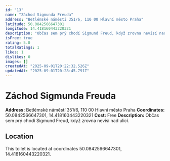 ```yaml
---
id: "13"
name: "Záchod Sigmunda Freuda"
address: "Betlémské náměstí 351/6, 110 00 Hlavní město Praha"
latitude: 50.0842566647301
longitude: 14.418160443220321
description: "Občas sem prý chodí Sigmund Freud, když zrovna nevisí nad ulicí."
isFree: true
rating: 5.0
totalRatings: 1
likes: 1
dislikes: 0
images: []
createdAt: "2025-09-01T20:22:32.526Z"
updatedAt: "2025-09-01T20:28:45.791Z"
---
```



# Záchod Sigmunda Freuda

**Address:** Betlémské náměstí 351/6, 110 00 Hlavní město Praha
**Coordinates:** 50.0842566647301, 14.418160443220321
**Cost:** Free
**Description:** Občas sem prý chodí Sigmund Freud, když zrovna nevisí nad ulicí.

## Location
This toilet is located at coordinates 50.0842566647301, 14.418160443220321.
